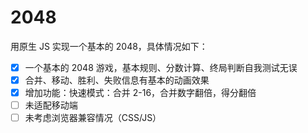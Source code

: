 # 2048

用原生 JS 实现一个基本的 2048，具体情况如下：

* [x] 一个基本的 2048 游戏，基本规则、分数计算、终局判断自我测试无误
* [x] 合并、移动、胜利、失败信息有基本的动画效果
* [x] 增加功能：快速模式：合并 2-16，合并数字翻倍，得分翻倍
* [ ] 未适配移动端
* [ ] 未考虑浏览器兼容情况（CSS/JS）
